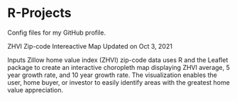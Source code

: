 # R-Projects
Config files for my GitHub profile.

ZHVI Zip-code Intereactive Map
Updated on Oct 3, 2021

Inputs Zillow home value index (ZHVI) zip-code data uses R and the Leaflet package to create an interactive choropleth map displaying ZHVI average, 5 year growth rate, and 10 year growth rate. The visualization enables the user, home buyer, or investor to easily identify areas with the greatest home value appreciation.
